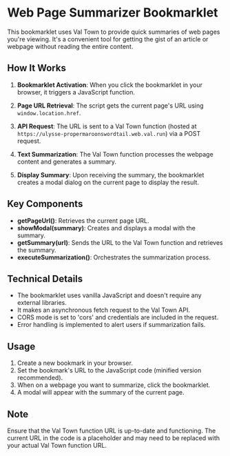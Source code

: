 # Web Page Summarizer Bookmarklet

This bookmarklet uses Val Town to provide quick summaries of web pages you're viewing. It's a convenient tool for getting the gist of an article or webpage without reading the entire content.

## How It Works

1. **Bookmarklet Activation**: When you click the bookmarklet in your browser, it triggers a JavaScript function.

2. **Page URL Retrieval**: The script gets the current page's URL using `window.location.href`.

3. **API Request**: The URL is sent to a Val Town function (hosted at `https://ulysse-propermaroonswordtail.web.val.run`) via a POST request.

4. **Text Summarization**: The Val Town function processes the webpage content and generates a summary.

5. **Display Summary**: Upon receiving the summary, the bookmarklet creates a modal dialog on the current page to display the result.

## Key Components

- **getPageUrl()**: Retrieves the current page URL.
- **showModal(summary)**: Creates and displays a modal with the summary.
- **getSummary(url)**: Sends the URL to the Val Town function and retrieves the summary.
- **executeSummarization()**: Orchestrates the summarization process.

## Technical Details

- The bookmarklet uses vanilla JavaScript and doesn't require any external libraries.
- It makes an asynchronous fetch request to the Val Town API.
- CORS mode is set to 'cors' and credentials are included in the request.
- Error handling is implemented to alert users if summarization fails.

## Usage

1. Create a new bookmark in your browser.
2. Set the bookmark's URL to the JavaScript code (minified version recommended).
3. When on a webpage you want to summarize, click the bookmarklet.
4. A modal will appear with the summary of the current page.

## Note

Ensure that the Val Town function URL is up-to-date and functioning. The current URL in the code is a placeholder and may need to be replaced with your actual Val Town function URL.
